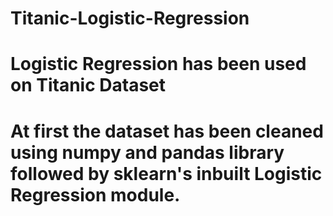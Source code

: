 # Titanic-Logistic-Regression
# Logistic Regression has been used on Titanic Dataset
# At first the dataset has been cleaned using numpy and pandas library followed by sklearn's inbuilt Logistic Regression module.

